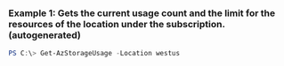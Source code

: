 
### Example 1: Gets the current usage count and the limit for the resources of the location under the subscription. (autogenerated)
```powershell
PS C:\> Get-AzStorageUsage -Location westus


